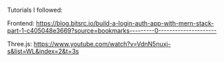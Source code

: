 Tutorials I followed:

Frontend:
https://blog.bitsrc.io/build-a-login-auth-app-with-mern-stack-part-1-c405048e3669?source=bookmarks---------0---------------------

Three.js:
https://www.youtube.com/watch?v=VdnN5nuxj-s&list=WL&index=2&t=3s
